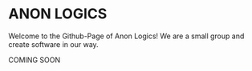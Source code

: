 # ANON LOGICS
Welcome to the Github-Page of Anon Logics! We are a small group
and create software in our way.

COMING SOON
